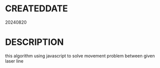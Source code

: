 # CREATEDDATE
  20240820

# DESCRIPTION
this algorithm using javascript to solve movement problem between given laser line
